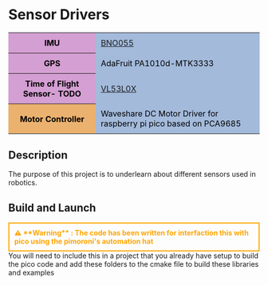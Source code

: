 # Sensor Drivers

<table>
    <tr>
        <th style="background-color:rgb(212, 159, 210); padding: 10px; color: black;"><strong>IMU</strong></th>
        <td style="background-color:rgb(163, 186, 219); padding: 10px; color: black;"><a href="https://cdn-learn.adafruit.com/assets/assets/000/125/776/original/bst-bno055-ds000.pdf?1698865246">BNO055</a></td>
    </tr>
    <tr>
        <th style="background-color:rgb(212, 159, 210); padding: 10px; color: black;"><strong>GPS</strong></th>
        <td style="background-color:rgb(163, 186, 219); padding: 10px; color: black;">AdaFruit PA1010d-MTK3333</td>
    </tr>
    <tr>
        <th style="background-color:rgb(212, 159, 210); padding: 10px; color: black;"><strong>Time of Flight Sensor- TODO</strong></th>
        <td style="background-color:rgb(163, 186, 219); padding: 10px; color: black;"><a href="https://www.adafruit.com/product/3317">VL53L0X</a></td>
    </tr>
    <tr>
        <th style="background-color:rgb(235, 177, 111); padding: 10px; color: black;"><strong>Motor Controller</strong></th>
        <td style="background-color:rgb(163, 186, 219); padding: 10px; color: black;">Waveshare DC Motor Driver for raspberry pi pico based on PCA9685</td>
    </tr>
</table>

## Description
The purpose of this project is to underlearn about different sensors used in robotics.

## Build and Launch
<div style="border: 2px solid orange ; padding: 10px; color: orange; font-weight: bold;">
⚠️ **Warning** : The code has been written for interfaction this with pico using the pimoroni's automation hat
</div>
You will need to include this in a project that you already have setup to build the pico code and add these folders to the cmake file to build these libraries and examples

